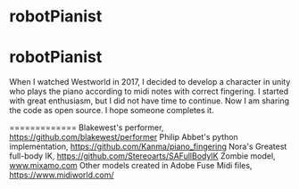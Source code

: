 # robotPianist
robotPianist
=============

When I watched Westworld in 2017, I decided to develop a character in unity who plays the piano according to midi notes with correct fingering. I started with great enthusiasm, but I did not have time to continue. Now I am sharing the code as open source. I hope someone completes it. 

=============
Blakewest's performer,  https://github.com/blakewest/performer
Philip Abbet's python implementation, https://github.com/Kanma/piano_fingering
Nora's Greatest full-body IK, https://github.com/Stereoarts/SAFullBodyIK
Zombie model, www.mixamo.com
Other models created in Adobe Fuse
Midi files, https://www.midiworld.com/
